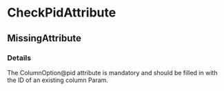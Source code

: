 ﻿---  
uid: Validator_2_63_1  
---

# CheckPidAttribute

## MissingAttribute

### Details

The ColumnOption@pid attribute is mandatory and should be filled in with the ID of an existing column Param.
